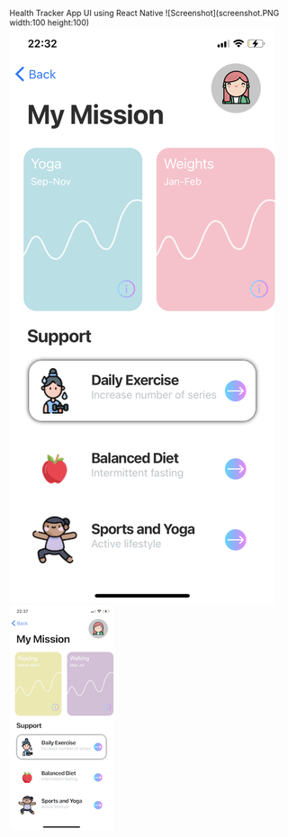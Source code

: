 Health Tracker App UI using React Native
![Screenshot](screenshot.PNG width:100 height:100)
![Screenshot](screenshot1.PNG)
![Screenshot](screenshot2.jpeg)

